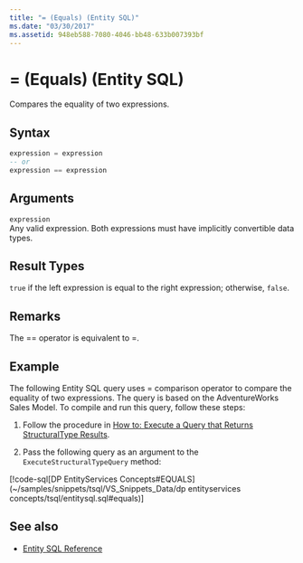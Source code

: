 ```yaml
---
title: "= (Equals) (Entity SQL)"
ms.date: "03/30/2017"
ms.assetid: 948eb588-7080-4046-bb48-633b007393bf
---
```

# = (Equals) (Entity SQL)
Compares the equality of two expressions.  
  
## Syntax  
  
```sql  
expression = expression  
-- or
expression == expression  
```  
  
## Arguments  
 `expression`  
 Any valid expression. Both expressions must have implicitly convertible data types.  
  
## Result Types  
 `true` if the left expression is equal to the right expression; otherwise, `false`.  
  
## Remarks  
 The == operator is equivalent to =.  
  
## Example  
 The following Entity SQL query uses = comparison operator to compare the equality of two expressions. The query is based on the AdventureWorks Sales Model. To compile and run this query, follow these steps:  
  
1. Follow the procedure in [How to: Execute a Query that Returns StructuralType Results](../how-to-execute-a-query-that-returns-structuraltype-results.md).  
  
2. Pass the following query as an argument to the `ExecuteStructuralTypeQuery` method:  
  
 [!code-sql[DP EntityServices Concepts#EQUALS](~/samples/snippets/tsql/VS_Snippets_Data/dp entityservices concepts/tsql/entitysql.sql#equals)]  
  
## See also

- [Entity SQL Reference](entity-sql-reference.md)
